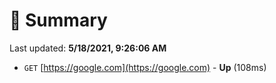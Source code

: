 # 📖 Summary
Last updated: **5/18/2021, 9:26:06 AM**

- `GET` [https://google.com](https://google.com) - **Up** (108ms)
